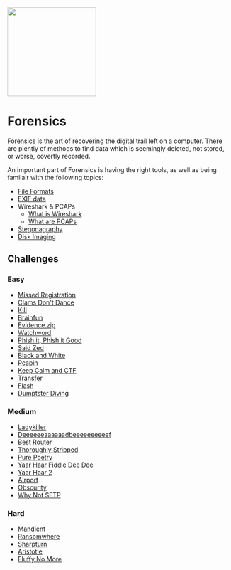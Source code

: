 <img class="no-zoom pull-right" width="200px" src="/images/forensics.png">

# Forensics

Forensics is the art of recovering the digital trail left on a computer. There are plently of methods to find data which is seemingly deleted, not stored, or worse, covertly recorded.

An important part of Forensics is having the right tools, as well as being familair with the following topics:

 * [File Formats](/forensics/what-are-file-formats/)
 * [EXIF data](/forensics/what-is-exif-data/)
 * Wireshark & PCAPs
    * [What is Wireshark](/forensics/what-is-wireshark/)
    * [What are PCAPs](/forensics/what-are-pcaps/)
 * [Stegonagraphy](/forensics/what-is-stegonagraphy/)
 * [Disk Imaging](/forensics/what-is-disk-imaging/)


## Challenges

### Easy

- [Missed Registration](/challenges/2017/forensics/missed_registration.md)
- [Clams Don't Dance](/challenges/2016/forensics/Clams_Dont_Dance.md)
- [Kill](/challenges/2016/forensics/Kill.md)
- [Brainfun](/challenges/2016/forensics/brainfun.md)
- [Evidence.zip](/challenges/2016/forensics/evidence.zip.md)
- [Watchword](/challenges/2016/forensics/Watchword.md)
- [Phish it, Phish it Good](/challenges/2015/forensics/phish-it-phish-it-good.md)
- [Said Zed](/challenges/2013/Forensics/saidzed.md)
- [Black and White](/challenges/2013/Forensics/Black_and_White.md)
- [Pcapin](/challenges/2015/forensics/pcapin.md)
- [Keep Calm and CTF](/challenges/2015/forensics/keep-calm-and-ctf.md)
- [Transfer](/challenges/2015/forensics/net.md)
- [Flash](/challenges/2015/forensics/flash.md)
- [Dumptster Diving](/challenges/2014/forensics/dumpster_diving.md)

### Medium

- [Ladykiller](/challenges/2016/Forensics/ladykiller.md)
- [Deeeeeeaaaaaadbeeeeeeeeeef](/challenges/2013/Forensics/Deeeeeeaaaaaadbeeeeeeeeeef.md)
- [Best Router](/challenges/2017/Forensics/best_router.md)
- [Thoroughly Stripped](/challenges/2017/forensics/thoroughlyStripped.md)
- [Pure Poetry](/challenges/2016/forensics/pure_poetry.md)
- [Yaar Haar Fiddle Dee Dee](/challenges/2016/forensics/Yaar_Haar_Fiddle_Dee_Dee.md)
- [Yaar Haar 2](/challenges/2016/forensics/yaar_haar_2.md)
- [Airport](/challenges/2015/forensics/airport.md)
- [Obscurity](/challenges/2014/forensics/obscurity.md)
- [Why Not SFTP](/challenges/2014/forensics/why_not_sftp__.md)

### Hard

- [Mandient](/challenges/2015/forensics/mandiant.md)
- [Ransomwhere](/challenges/2015/forensics/ransomewhere.md)
- [Sharpturn](/challenges/2015/forensics/sharpturn.md)
- [Aristotle](/challenges/2014/forensics/aristotle_-_Wiens.md)
- [Fluffy No More](/challenges/2014/forensics/Fluffy_No_More.md)